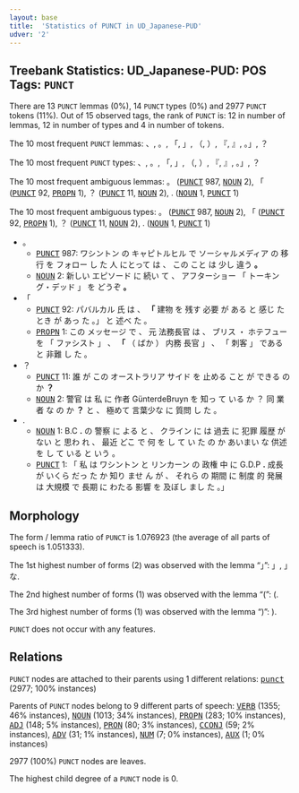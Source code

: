 ```yaml
---
layout: base
title:  'Statistics of PUNCT in UD_Japanese-PUD'
udver: '2'
---
```


## Treebank Statistics: UD_Japanese-PUD: POS Tags: `PUNCT`

There are 13 `PUNCT` lemmas (0%), 14 `PUNCT` types (0%) and 2977 `PUNCT` tokens (11%).
Out of 15 observed tags, the rank of `PUNCT` is: 12 in number of lemmas, 12 in number of types and 4 in number of tokens.

The 10 most frequent `PUNCT` lemmas: 、, 。, 「, 」, （, ）, 『, 』, 。」, ？

The 10 most frequent `PUNCT` types:  、, 。, 「, 」, （, ）, 『, 』, 。」, ？

The 10 most frequent ambiguous lemmas: 。 (<tt><a href="ja_pud-pos-PUNCT.html">PUNCT</a></tt> 987, <tt><a href="ja_pud-pos-NOUN.html">NOUN</a></tt> 2), 「 (<tt><a href="ja_pud-pos-PUNCT.html">PUNCT</a></tt> 92, <tt><a href="ja_pud-pos-PROPN.html">PROPN</a></tt> 1), ？ (<tt><a href="ja_pud-pos-PUNCT.html">PUNCT</a></tt> 11, <tt><a href="ja_pud-pos-NOUN.html">NOUN</a></tt> 2), . (<tt><a href="ja_pud-pos-NOUN.html">NOUN</a></tt> 1, <tt><a href="ja_pud-pos-PUNCT.html">PUNCT</a></tt> 1)

The 10 most frequent ambiguous types:  。 (<tt><a href="ja_pud-pos-PUNCT.html">PUNCT</a></tt> 987, <tt><a href="ja_pud-pos-NOUN.html">NOUN</a></tt> 2), 「 (<tt><a href="ja_pud-pos-PUNCT.html">PUNCT</a></tt> 92, <tt><a href="ja_pud-pos-PROPN.html">PROPN</a></tt> 1), ？ (<tt><a href="ja_pud-pos-PUNCT.html">PUNCT</a></tt> 11, <tt><a href="ja_pud-pos-NOUN.html">NOUN</a></tt> 2), . (<tt><a href="ja_pud-pos-NOUN.html">NOUN</a></tt> 1, <tt><a href="ja_pud-pos-PUNCT.html">PUNCT</a></tt> 1)


* 。
  * <tt><a href="ja_pud-pos-PUNCT.html">PUNCT</a></tt> 987: ワシントン の キャピトルヒル で ソーシャルメディア の 移行 を フォロー し た 人 にとって は 、 この こと は 少し 違う <b>。</b>
  * <tt><a href="ja_pud-pos-NOUN.html">NOUN</a></tt> 2: 新しい エピソード に 続い て 、 アフターショー 「 トーキング・デッド 」 を どうぞ <b>。</b>
* 「
  * <tt><a href="ja_pud-pos-PUNCT.html">PUNCT</a></tt> 92: パバルカル 氏 は 、 <b>「</b> 建物 を 残す 必要 が ある と 感じ た とき が あっ た 。」 と 述べ た 。
  * <tt><a href="ja_pud-pos-PROPN.html">PROPN</a></tt> 1: この メッセージ で 、 元 法務長官 は 、 ブリス ・ ホテフュー を 「 ファシスト 」 、 <b>「</b> （ ばか ） 内務 長官 」 、 「 刺客 」 である と 非難 し た 。
* ？
  * <tt><a href="ja_pud-pos-PUNCT.html">PUNCT</a></tt> 11: 誰 が この オーストラリア サイド を 止める こと が できる の か <b>？</b>
  * <tt><a href="ja_pud-pos-NOUN.html">NOUN</a></tt> 2: 警官 は 私 に 作者 GünterdeBruyn を 知っ て いる か ？ 同 業者 な の か <b>？</b> と 、 極めて 言葉少な に 質問 し た 。
* .
  * <tt><a href="ja_pud-pos-NOUN.html">NOUN</a></tt> 1: B.C <b>.</b> の 警察 に よる と 、 クライン に は 過去 に 犯罪 履歴 が ない と 思わ れ 、 最近 どこ で 何 を し て い た の か あいまい な 供述 を し て いる と いう 。
  * <tt><a href="ja_pud-pos-PUNCT.html">PUNCT</a></tt> 1: 「 私 は ワシントン と リンカーン の 政権 中 に G.D.P <b>.</b> 成長 が いくら だっ た か 知り ませ ん が 、 それら の 期間 に 制度 的 発展 は 大規模 で 長期 に わたる 影響 を 及ぼし まし た 。」

## Morphology

The form / lemma ratio of `PUNCT` is 1.076923 (the average of all parts of speech is 1.051333).

The 1st highest number of forms (2) was observed with the lemma “」”: 」, 」な.

The 2nd highest number of forms (1) was observed with the lemma “(”: (.

The 3rd highest number of forms (1) was observed with the lemma “)”: ).

`PUNCT` does not occur with any features.


## Relations

`PUNCT` nodes are attached to their parents using 1 different relations: <tt><a href="ja_pud-dep-punct.html">punct</a></tt> (2977; 100% instances)

Parents of `PUNCT` nodes belong to 9 different parts of speech: <tt><a href="ja_pud-pos-VERB.html">VERB</a></tt> (1355; 46% instances), <tt><a href="ja_pud-pos-NOUN.html">NOUN</a></tt> (1013; 34% instances), <tt><a href="ja_pud-pos-PROPN.html">PROPN</a></tt> (283; 10% instances), <tt><a href="ja_pud-pos-ADJ.html">ADJ</a></tt> (148; 5% instances), <tt><a href="ja_pud-pos-PRON.html">PRON</a></tt> (80; 3% instances), <tt><a href="ja_pud-pos-CCONJ.html">CCONJ</a></tt> (59; 2% instances), <tt><a href="ja_pud-pos-ADV.html">ADV</a></tt> (31; 1% instances), <tt><a href="ja_pud-pos-NUM.html">NUM</a></tt> (7; 0% instances), <tt><a href="ja_pud-pos-AUX.html">AUX</a></tt> (1; 0% instances)

2977 (100%) `PUNCT` nodes are leaves.

The highest child degree of a `PUNCT` node is 0.

